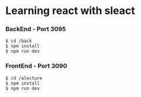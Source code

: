 # Learning react with sleact

### BackEnd - Port 3095
```
$ cd /back
$ npm install
$ npm run dev
```

### FrontEnd - Port 3090
```
$ cd /alecture
$ npm install
$ npm run dev
```